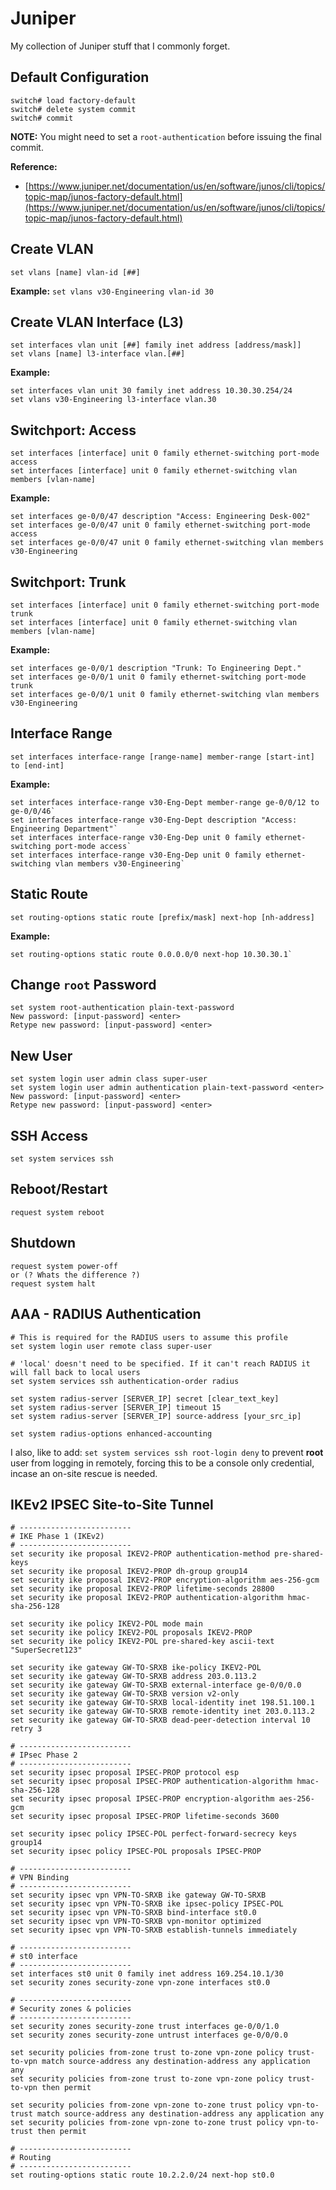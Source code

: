 # Juniper
My collection of Juniper stuff that I commonly forget.

## Default Configuration
```
switch# load factory-default
switch# delete system commit
switch# commit
```
**NOTE:** You might need to set a `root-authentication` before issuing the final commit.

**Reference:** 

- [https://www.juniper.net/documentation/us/en/software/junos/cli/topics/topic-map/junos-factory-default.html](https://www.juniper.net/documentation/us/en/software/junos/cli/topics/topic-map/junos-factory-default.html)


## Create VLAN
```
set vlans [name] vlan-id [##]
```
**Example:** `set vlans v30-Engineering vlan-id 30`


## Create VLAN Interface (L3)
```
set interfaces vlan unit [##] family inet address [address/mask]]
set vlans [name] l3-interface vlan.[##]
```
**Example:** 
```
set interfaces vlan unit 30 family inet address 10.30.30.254/24
set vlans v30-Engineering l3-interface vlan.30
```


## Switchport: Access
```
set interfaces [interface] unit 0 family ethernet-switching port-mode access
set interfaces [interface] unit 0 family ethernet-switching vlan members [vlan-name]
```
**Example:**
```
set interfaces ge-0/0/47 description "Access: Engineering Desk-002"
set interfaces ge-0/0/47 unit 0 family ethernet-switching port-mode access
set interfaces ge-0/0/47 unit 0 family ethernet-switching vlan members v30-Engineering
```

## Switchport: Trunk
```
set interfaces [interface] unit 0 family ethernet-switching port-mode trunk
set interfaces [interface] unit 0 family ethernet-switching vlan members [vlan-name]
```
**Example:**
```
set interfaces ge-0/0/1 description "Trunk: To Engineering Dept."
set interfaces ge-0/0/1 unit 0 family ethernet-switching port-mode trunk
set interfaces ge-0/0/1 unit 0 family ethernet-switching vlan members v30-Engineering
```

## Interface Range
```
set interfaces interface-range [range-name] member-range [start-int] to [end-int]
```
**Example:**
```
set interfaces interface-range v30-Eng-Dept member-range ge-0/0/12 to ge-0/0/46`
set interfaces interface-range v30-Eng-Dept description "Access: Engineering Department"`
set interfaces interface-range v30-Eng-Dep unit 0 family ethernet-switching port-mode access`
set interfaces interface-range v30-Eng-Dep unit 0 family ethernet-switching vlan members v30-Engineering`
```

## Static Route
```
set routing-options static route [prefix/mask] next-hop [nh-address]
```
**Example:** 
```
set routing-options static route 0.0.0.0/0 next-hop 10.30.30.1`
```

## Change `root` Password
```
set system root-authentication plain-text-password
New password: [input-password] <enter>
Retype new password: [input-password] <enter>
```


## New User
```
set system login user admin class super-user
set system login user admin authentication plain-text-password <enter>
New password: [input-password] <enter>
Retype new password: [input-password] <enter>
```


## SSH Access
```
set system services ssh
```

## Reboot/Restart
```
request system reboot
```

## Shutdown
```
request system power-off
or (? Whats the difference ?)
request system halt
```

## AAA - RADIUS Authentication
```
# This is required for the RADIUS users to assume this profile
set system login user remote class super-user 

# 'local' doesn't need to be specified. If it can't reach RADIUS it will fall back to local users
set system services ssh authentication-order radius 

set system radius-server [SERVER_IP] secret [clear_text_key]
set system radius-server [SERVER_IP] timeout 15
set system radius-server [SERVER_IP] source-address [your_src_ip]

set system radius-options enhanced-accounting
```
  
I also, like to add: `set system services ssh root-login deny` to prevent **root** user from logging in remotely, forcing this to be a console only credential, incase an on-site rescue is needed.

## IKEv2 IPSEC Site-to-Site Tunnel
```
# -------------------------
# IKE Phase 1 (IKEv2)
# -------------------------
set security ike proposal IKEV2-PROP authentication-method pre-shared-keys
set security ike proposal IKEV2-PROP dh-group group14
set security ike proposal IKEV2-PROP encryption-algorithm aes-256-gcm
set security ike proposal IKEV2-PROP lifetime-seconds 28800
set security ike proposal IKEV2-PROP authentication-algorithm hmac-sha-256-128

set security ike policy IKEV2-POL mode main
set security ike policy IKEV2-POL proposals IKEV2-PROP
set security ike policy IKEV2-POL pre-shared-key ascii-text "SuperSecret123"

set security ike gateway GW-TO-SRXB ike-policy IKEV2-POL
set security ike gateway GW-TO-SRXB address 203.0.113.2
set security ike gateway GW-TO-SRXB external-interface ge-0/0/0.0
set security ike gateway GW-TO-SRXB version v2-only
set security ike gateway GW-TO-SRXB local-identity inet 198.51.100.1
set security ike gateway GW-TO-SRXB remote-identity inet 203.0.113.2
set security ike gateway GW-TO-SRXB dead-peer-detection interval 10 retry 3

# -------------------------
# IPsec Phase 2
# -------------------------
set security ipsec proposal IPSEC-PROP protocol esp
set security ipsec proposal IPSEC-PROP authentication-algorithm hmac-sha-256-128
set security ipsec proposal IPSEC-PROP encryption-algorithm aes-256-gcm
set security ipsec proposal IPSEC-PROP lifetime-seconds 3600

set security ipsec policy IPSEC-POL perfect-forward-secrecy keys group14
set security ipsec policy IPSEC-POL proposals IPSEC-PROP

# -------------------------
# VPN Binding
# -------------------------
set security ipsec vpn VPN-TO-SRXB ike gateway GW-TO-SRXB
set security ipsec vpn VPN-TO-SRXB ike ipsec-policy IPSEC-POL
set security ipsec vpn VPN-TO-SRXB bind-interface st0.0
set security ipsec vpn VPN-TO-SRXB vpn-monitor optimized
set security ipsec vpn VPN-TO-SRXB establish-tunnels immediately

# -------------------------
# st0 interface
# -------------------------
set interfaces st0 unit 0 family inet address 169.254.10.1/30
set security zones security-zone vpn-zone interfaces st0.0

# -------------------------
# Security zones & policies
# -------------------------
set security zones security-zone trust interfaces ge-0/0/1.0
set security zones security-zone untrust interfaces ge-0/0/0.0

set security policies from-zone trust to-zone vpn-zone policy trust-to-vpn match source-address any destination-address any application any
set security policies from-zone trust to-zone vpn-zone policy trust-to-vpn then permit

set security policies from-zone vpn-zone to-zone trust policy vpn-to-trust match source-address any destination-address any application any
set security policies from-zone vpn-zone to-zone trust policy vpn-to-trust then permit

# -------------------------
# Routing
# -------------------------
set routing-options static route 10.2.2.0/24 next-hop st0.0

```

